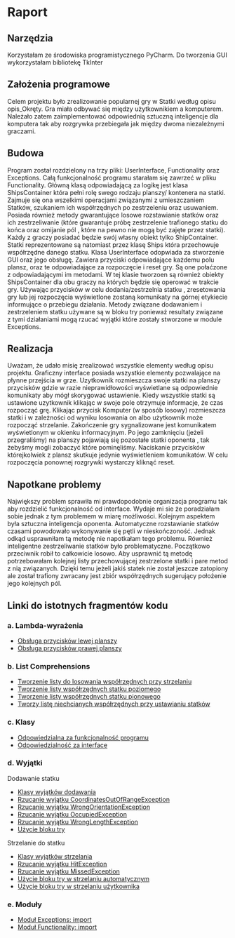 # Raport
## Narzędzia
Korzystałam ze środowiska programistycznego PyCharm.
Do tworzenia GUI wykorzystałam bibliotekę TkInter
## Założenia programowe
Celem projektu było zrealizowanie popularnej gry w Statki według opisu opis_Okręty.
Gra miała odbywać się między użytkownikiem a komputerem. Należało zatem zaimplementować odpowiednią sztuczną inteligencje dla komputera tak aby rozgrywka przebiegała jak między dwoma niezależnymi graczami.

## Budowa
Program został rozdzielony na trzy pliki: UserInterface, Functionality oraz Exceptions. Całą funkcjonalność programu starałam się zawrzeć w pliku Functionality. Główną klasą odpowiadającą za logikę jest klasa ShipsContainer która pełni rolę swego rodzaju planszy/ kontenera na statki. Zajmuje się ona wszelkimi operacjami związanymi z umieszczaniem Statków, szukaniem ich współrzędnych po zestrzeleniu oraz usuwaniem. Posiada również metody gwarantujące losowe rozstawianie statków oraz ich zestrzeliwanie (które gwarantuje próbę zestrzelenie trafionego statku do końca oraz omijanie pól , które na pewno nie mogą być zajęte przez statki). Każdy z graczy posiadać będzie swój własny obiekt tylko ShipContainer. Statki reprezentowane są natomiast przez klasę Ships która przechowuje współrzędne danego statku.
Klasa UserInterface odopwiada za stworzenie GUI oraz jego obsługę. Zawiera przyciski odpowiadające każdemu polu plansz, oraz te odpowiadające za rozpoczęcie i reset gry. Są one połaćzone z odpowiadającymi im metodami. W tej klasie tworzoen są również obiekty ShipsContainer dla obu graczy na których będzie się operować w trakcie gry. Używając przycisków w celu dodania/zestrzelnia statku , zresetowania gry lub jej rozpoczęcia wyświetlone zostaną komunikaty na górnej etykiecie informujące o przebiegu działania. Metody związane dodawaniem i zestrzeleniem statku używane są w bloku try ponieważ resultaty związane z tymi działaniami mogą rzucać wyjątki które zostały stworzone w module Exceptions.

## Realizacja
Uważam, że udało misię zrealizować wszystkie elementy według opisu projektu. Graficzny interface posiada wszystkie elementy pozwalające na płynne przejścia w grze. Uzytkownik rozmieszcza swoje statki na planszy przycisków gdzie w razie nieprawidłowości wyświetlane są odpowiednie komunikaty aby mógł skorygować ustawienie. Kiedy wszystkie statki są ustawione uzytkownik klikając w swoje pole otrzymuje informacje, że czas rozpocząć grę. Klikając przycisk Komputer (w sposób losowy) rozmieszcza statki i w zależności od wyniku losowania on albo użytkownik może rozpocząć strzelanie. Zakończenie gry sygnalizowane jest komunikatem wyświetlonym w okienku informacyjnym. Po jego zamknięciu (jeżeli przegraliśmy) na planszy pojawiają się pozostałe statki oponenta , tak żebyśmy mogli zobaczyć które pominęliśmy. Naciskanie przycisków którejkolwiek z plansz skutkuje jedynie wyświetleniem komunikatów. W celu rozpoczęcia ponownej rozgrywki wystarczy kliknąć reset. 
## Napotkane problemy
Największy problem sprawiła mi prawdopodobnie organizacja programu tak aby rozdzielić funkcjonalność od interface. Wydaje mi sie że poradziałam sobie jednak z tym problemem w miarę możliwości. Kolejnym aspektem była sztuczna inteligencja oponenta. Automatyczne rozstawianie statków czasami powodowało wykonywanie się pętli w nieskończoność. Jednak odkąd usprawniłam tą metodę nie napotkałam tego problemu. Również inteligentne zestrzeliwanie statków było problematyczne. Początkowo przeciwnik robił to całkowicie losowo. Aby usprawnić tą metodę potrzebowałam kolejnej listy przechowującej zestrzelone statki i pare metod z nią związanych. Dzięki temu jeżeli jakiś statek nie został jeszcze zatopiony ale został trafiony zwracany jest zbiór współrzędnych sugerujący położenie jego kolejnych pól.
## Linki do istotnych fragmentów kodu
### a. Lambda-wyrażenia 
- [Obsługa przycisków lewej planszy](https://github.com/LWitch9/projekt-JS/blob/536a8674939cfc14843cdd46f0d792640c53b035/Ships/UserInterface.py#L174)
- [Obsługa przycisków prawej planszy](https://github.com/LWitch9/projekt-JS/blob/536a8674939cfc14843cdd46f0d792640c53b035/Ships/UserInterface.py#L299)
### b. List Comprehensions
- [Tworzenie listy do losowania współrzędnych przy strzelaniu](https://github.com/LWitch9/projekt-JS/blob/536a8674939cfc14843cdd46f0d792640c53b035/Ships/UserInterface.py#L542)
- [Tworzenie listy współrzędnych statku poziomego](https://github.com/LWitch9/projekt-JS/blob/536a8674939cfc14843cdd46f0d792640c53b035/Ships/Functionality.py#L52)
- [Tworzenie listy współrzędnych statku pionowego](https://github.com/LWitch9/projekt-JS/blob/536a8674939cfc14843cdd46f0d792640c53b035/Ships/Functionality.py#L56)
- [Tworzy listę niechcianych współrzędnych przy ustawianiu statków](https://github.com/LWitch9/projekt-JS/blob/536a8674939cfc14843cdd46f0d792640c53b035/Ships/Functionality.py#L372)
### c. Klasy
- [Odpowiedzialna za funkcjonalność programu](https://github.com/LWitch9/projekt-JS/blob/536a8674939cfc14843cdd46f0d792640c53b035/Ships/Functionality.py#L117)
- [Odpowiedzialność za interface](https://github.com/LWitch9/projekt-JS/blob/536a8674939cfc14843cdd46f0d792640c53b035/Ships/UserInterface.py#L6)
### d. Wyjątki
Dodawanie statku
- [Klasy wyjątków dodawania](https://github.com/LWitch9/projekt-JS/blob/536a8674939cfc14843cdd46f0d792640c53b035/Ships/Exceptions.py#L1)
- [Rzucanie wyjątku CoordinatesOutOfRangeException](https://github.com/LWitch9/projekt-JS/blob/536a8674939cfc14843cdd46f0d792640c53b035/Ships/Functionality.py#L293)
- [Rzucanie wyjątku WrongOrientationException](https://github.com/LWitch9/projekt-JS/blob/536a8674939cfc14843cdd46f0d792640c53b035/Ships/Functionality.py#L297)
- [Rzucanie wyjątku OccupiedException](https://github.com/LWitch9/projekt-JS/blob/536a8674939cfc14843cdd46f0d792640c53b035/Ships/Functionality.py#L315)
- [Rzucanie wyjątku WrongLengthException](https://github.com/LWitch9/projekt-JS/blob/536a8674939cfc14843cdd46f0d792640c53b035/Ships/Functionality.py#L323)
- [Użycie bloku try](https://github.com/LWitch9/projekt-JS/blob/536a8674939cfc14843cdd46f0d792640c53b035/Ships/UserInterface.py#L455)

Strzelanie do statku
- [Klasy wyjątków strzelania](https://github.com/LWitch9/projekt-JS/blob/536a8674939cfc14843cdd46f0d792640c53b035/Ships/Exceptions.py#L18)
- [Rzucanie wyjątku HitException](https://github.com/LWitch9/projekt-JS/blob/536a8674939cfc14843cdd46f0d792640c53b035/Ships/Functionality.py#L344)
- [Rzucanie wyjątku MissedException](https://github.com/LWitch9/projekt-JS/blob/536a8674939cfc14843cdd46f0d792640c53b035/Ships/Functionality.py#L348)
- [Użycie bloku try w strzelaniu automatycznym](https://github.com/LWitch9/projekt-JS/blob/536a8674939cfc14843cdd46f0d792640c53b035/Ships/UserInterface.py#L549)
- [Użycie bloku try w strzelaniu użytkownika](https://github.com/LWitch9/projekt-JS/blob/536a8674939cfc14843cdd46f0d792640c53b035/Ships/UserInterface.py#L600)

### e. Moduły
- [Moduł Exceptions: import](https://github.com/LWitch9/projekt-JS/blob/536a8674939cfc14843cdd46f0d792640c53b035/Ships/Functionality.py#L3)
- [Moduł Functionality: import](https://github.com/LWitch9/projekt-JS/blob/536a8674939cfc14843cdd46f0d792640c53b035/Ships/UserInterface.py#L1)
